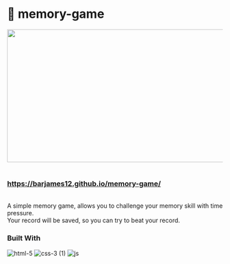 # 🧩 memory-game


<div align="center">
  <img width="600" height="310" src="https://user-images.githubusercontent.com/84085280/187908628-1b500316-a458-4bae-98f5-d3697807a425.gif">
</div>
</br>

### https://barjames12.github.io/memory-game/
</br>
A simple memory game, allows you to challenge your memory skill with time pressure. </br>
Your record will be saved, so you can try to beat your record. </br>

### Built With
 ![html-5](https://user-images.githubusercontent.com/84085280/187911078-089c60e8-6613-4660-be7b-edab309786a8.png)
 ![css-3 (1)](https://user-images.githubusercontent.com/84085280/187911584-9f4ea081-e975-4aa8-85b9-d0acfaa2f76a.png)
![js](https://user-images.githubusercontent.com/84085280/187911507-076ab8e7-bf65-4f54-873b-8671115e7463.png)



